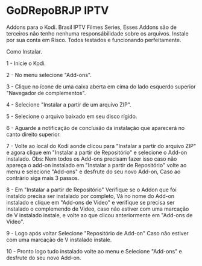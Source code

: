 # GoDRepoBRJP IPTV
Addons para o Kodi. Brasil IPTV Filmes Series, Esses Addons são de terceiros
não tenho nenhuma responsábilidade sobre os arquivos. Instale por sua conta em Risco.
Todos testados e funcionando perfeitamente.

Como Instalar.

1 - Inicie o Kodi.

2 - No menu selecione "Add-ons".

3 - Clique no ícone de uma caixa aberta em cima do lado esquerdo superior "Navegador de complementos".

4 - Selecione "Instalar a partir de um arquivo ZIP".

5 - Selecione o arquivo baixado em seu disco rígido.

6 - Aguarde a notificação de conclusão da instalação que aparecerá no canto direito superior.

7 - Volte ao local do Kodi aonde clicou para "Instalar a partir do arquivo ZIP" e agora clique
em "Instalar a partir de Repositório" e selecione o Add-on instalado. Obs: Nem todos os Add-ons precisam fazer isso caso não
apareça o add-on instalado em "Instalar a partir de Repositório" volte ao menu e selecione
"Add-ons" e desfrute do seu novo Add-on, Caso ao contrário siga mais 3 passos.

8 - Em "Instalar a partir de Repositório" Verifique se o Addon que foi instaldo precisa ser instalado por completo, 
Vá no nome do Add-on instalado e clique em "Add-ons de Video" e verifique se precisa ser instalado
o complemendo de Video, caso não estiver com uma marcação de V instalado instale, e volte ao que clicou
anteriormente em "Add-ons de Video".

9 - Logo após voltar Selecione "Repositório de Add-on" Caso não estiver com uma marcação de V instalado instale.

10 - Pronto logo tudo instalado volte ao menu e Selecione "Add-ons" e desfrute do seu novo Add-on.


